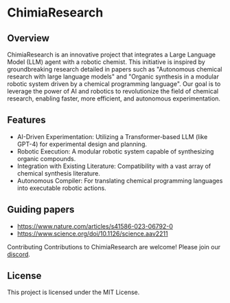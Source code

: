 # ChimiaResearch

## Overview
ChimiaResearch is an innovative project that integrates a Large Language Model (LLM) agent with a robotic chemist. This initiative is inspired by groundbreaking research detailed in papers such as "Autonomous chemical research with large language models" and "Organic synthesis in a modular robotic system driven by a chemical programming language". Our goal is to leverage the power of AI and robotics to revolutionize the field of chemical research, enabling faster, more efficient, and autonomous experimentation.

## Features
- AI-Driven Experimentation: Utilizing a Transformer-based LLM (like GPT-4) for experimental design and planning.
- Robotic Execution: A modular robotic system capable of synthesizing organic compounds.
- Integration with Existing Literature: Compatibility with a vast array of chemical synthesis literature.
- Autonomous Compiler: For translating chemical programming languages into executable robotic actions.

## Guiding papers
- https://www.nature.com/articles/s41586-023-06792-0
- https://www.science.org/doi/10.1126/science.aav2211

Contributing
Contributions to ChimiaResearch are welcome! Please join our [discord](https://discord.gg/MsqJQEEN).

## License
This project is licensed under the MIT License.